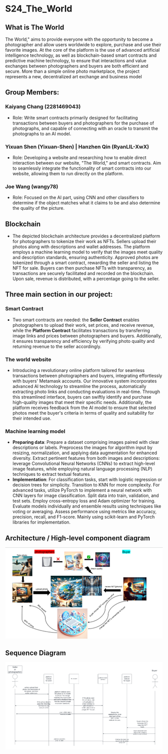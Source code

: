 # S24_The_World

## What is The World

The World," aims to provide everyone with the opportunity to become a photographer and allow users worldwide to explore, purchase and use their favorite images. At the core of the platform is the use of advanced artificial intelligence technology, as well as blockchain-based smart contracts and predictive machine technology, to ensure that interactions and value exchanges between photographers and buyers are both efficient and secure. More than a simple online photo marketplace, the project represents a new, decentralized art exchange and business model

## Group Members:

### Kaiyang Chang (2281469043)
- Role: Write smart contracts primarily designed for facilitating transactions between buyers and photographers for the purchase of photographs, and capable of connecting with an oracle to transmit the photographs to an AI model.

### Yixuan Shen (Yixuan-Shen) | Hanzhen Qin (RyanLIL-XwX)
- Role: Developing a website and researching how to enable direct interaction between our website, "The World," and smart contracts. Aim to seamlessly integrate the functionality of smart contracts into our website, allowing them to run directly on the platform.

### Joe Wang (wangy78)
- Role: Focused on the AI part, using CNN and other classifiers to determine if the object matches what it claims to be and also determine the quality of the picture.
  
## Blockchain
- The depicted blockchain architecture provides a decentralized platform for photographers to tokenize their work as NFTs. Sellers upload their photos along with descriptions and wallet addresses. The platform employs a machine learning model to verify that the images meet quality and description standards, ensuring authenticity. Approved photos are tokenized through a smart contract, rewarding the seller and listing the NFT for sale. Buyers can then purchase NFTs with transparency, as transactions are securely facilitated and recorded on the blockchain. Upon sale, revenue is distributed, with a percentage going to the seller.
  
## Three main section in our project:
### Smart Contract
- Two smart contracts are needed: the **Seller Contract** enables photographers to upload their work, set prices, and receive revenue, while the **Platform Contract** facilitates transactions by transferring image links and prices between photographers and buyers. Additionally, it ensures transparency and efficiency by verifying photo quality and returning revenue to the seller accordingly.
### The world website
- Introducing a revolutionary online platform tailored for seamless transactions between photographers and buyers, integrating effortlessly with buyers' Metamask accounts. Our innovative system incorporates advanced AI technology to streamline the process, automatically extracting photo links and conducting evaluations in real-time. Through this streamlined interface, buyers can swiftly identify and purchase high-quality images that meet their specific needs. Additionally, the platform receives feedback from the AI model to ensure that selected photos meet the buyer's criteria in terms of quality and suitability for their intended use.
### Machine learning model
- **Preparing data**:
Prepare a dataset comprising images paired with clear descriptions or labels. Preprocess the images for algorithm input by resizing, normalization, and applying data augmentation for enhanced diversity. Extract pertinent features from both images and descriptions: leverage Convolutional Neural Networks (CNNs) to extract high-level image features, while employing natural language processing (NLP) techniques to extract textual features.
- **Implementation**:
For classification tasks, start with logistic regression or decision trees for simplicity. Transition to KNN for more complexity. For advanced tasks, utilize PyTorch to implement a neural network with CNN layers for image classification. Split data into train, validation, and test sets. Employ cross-entropy loss and Adam optimizer for training. Evaluate models individually and ensemble results using techniques like voting or averaging. Assess performance using metrics like accuracy, precision, recall, and F1-score. Mainly using scikit-learn and PyTorch libraries for implementation.

## Architecture / High-level component diagram
![alt text](https://github.com/AI-and-Blockchain/S24_The_World/blob/main/Image/architecture_component.png)

## Sequence Diagram
![alt text](https://github.com/AI-and-Blockchain/S24_The_World/blob/main/Image/sequence_diagram.png)

<!-- ```mermaid
sequenceDiagram
    participant Seller
    participant Platform website for seller
    participant ML model
    participant Platform smart contract
    participant Platform website for buyer
    participant Buyer
    Seller->>Platform website for seller: Upload photo
    Platform website for seller->>ML model: Extract features
    Seller->>Platform smart contract: Set price
    Platform smart contract->>Seller: Give a little reward
    Platform smart contract->>Platform website for buyer: Display photo
    Buyer->>Platform website for buyer: Buy photo
    Buyer->>Platform smart contract: Sent token
``` -->
